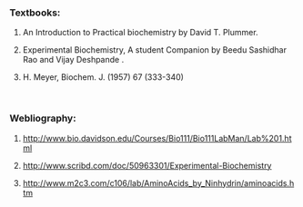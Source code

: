 ### Textbooks:


1. An Introduction to Practical biochemistry  by David  T. Plummer.

2. Experimental Biochemistry, A student Companion by Beedu Sashidhar Rao and Vijay Deshpande .

3. H. Meyer, Biochem. J. (1957) 67 (333-340)

&nbsp;

### Webliography:

1. http://www.bio.davidson.edu/Courses/Bio111/Bio111LabMan/Lab%201.html

2. http://www.scribd.com/doc/50963301/Experimental-Biochemistry

3. http://www.m2c3.com/c106/lab/AminoAcids_by_Ninhydrin/aminoacids.htm
